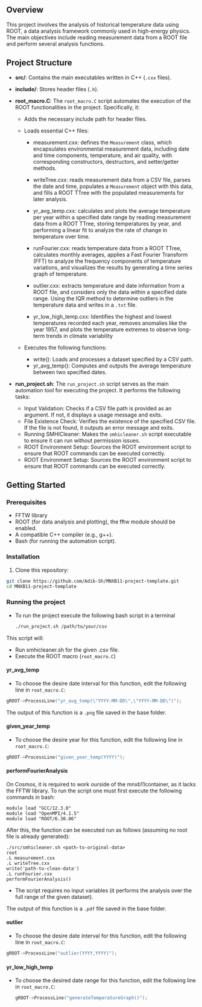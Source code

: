 ## Overview
This project involves the analysis of historical temperature data using ROOT, a data analysis framework commonly used in high-energy physics. The main objectives include reading measurement data from a ROOT file and perform several analysis functions. 

## Project Structure
- **src/**: Contains the main executables written in C++ (`.cxx` files).
- **include/**: Stores header files (`.h`).
- **root_macro.C**: The `root_macro.C` script automates the execution of the ROOT functionalities in the project. Specifically, it:

  - Adds the necessary include path for header files.
  - Loads essential C++ files:
      - measurement.cxx: defines the `Measurement` class, which encapsulates environmental measurement data, including date and time components, temperature, and air quality, with corresponding constructors, destructors, and setter/getter methods.

      - writeTree.cxx: reads measurement data from a CSV file, parses the date and time, populates a `Measurement` object with this data, and fills a ROOT TTree with the populated measurements for later analysis.

      - yr_avg_temp.cxx: calculates and plots the average temperature per year within a specified date range by reading measurement data from a ROOT TTree, storing temperatures by year, and performing a linear fit to analyze the rate of change in temperature over time.

      - runFourier.cxx: reads temperature data from a ROOT TTree, calculates monthly averages, applies a Fast Fourier Transform (FFT) to analyze the frequency components of temperature variations, and visualizes the results by generating a time series graph of temperature.

      - outlier.cxx: extracts temperature and date information from a ROOT file, and considers only the data within a specified date range. Using the IQR method to determine outliers in the temperature data and writes in a `.txt` file.

      - yr_low_high_temp.cxx: Identifies the highest and lowest temperatures recorded each year, removes anomalies like the year 1957, and plots the temperature extremes to observe long-term trends in climate variability





  - Executes the following functions:
      - write(): Loads and processes a dataset specified by a CSV path.
      - yr_avg_temp(): Computes and outputs the average temperature between two specified dates.
- **run_project.sh**: The `run_project.sh` script serves as the main automation tool for executing the project. It performs the following tasks:
  - Input Validation: Checks if a CSV file path is provided as an argument. If not, it displays a usage message and exits.
  - File Existence Check: Verifies the existence of the specified CSV file. If the file is not found, it outputs an error message and exits.
  - Running SMHICleaner: Makes the `smhicleaner.sh` script executable to ensure it can run without permission issues.
  - ROOT Environment Setup: Sources the ROOT environment script to ensure that ROOT commands can be executed correctly.
  - ROOT Environment Setup: Sources the ROOT environment script to ensure that ROOT commands can be executed correctly.

## Getting Started

### Prerequisites
- FFTW library
- ROOT (for data analysis and plotting), the fftw module should be enabled. 
- A compatible C++ compiler (e.g., g++).
- Bash (for running the automation script).

### Installation
1. Clone this repository:
  ```bash
  git clone https://github.com/Adib-Sh/MNXB11-project-template.git
  cd MNXB11-project-template
  ```

### Running the project
- To run the project execute the following bash script in a terminal
  ```bash
  ./run_project.sh /path/to/your/csv
  ```

 This script will:
- Run smhicleaner.sh for the given .csv file.
- Execute the ROOT macro (`root_macro.C`)

#### yr_avg_temp
- To choose the desire date interval for this function, edit the following line in `root_macro.C`:
```root_macro.C
gROOT->ProcessLine("yr_avg_temp(\"YYYY-MM-DD\",\"YYYY-MM-DD\")");
```
The output of this function is a `.png` file saved in the base folder. 


#### given_year_temp
- To choose the desire year for this function, edit the following line in `root_macro.C`:
```root_macro.C
gROOT->ProcessLine("given_year_temp(YYYY)");
```

#### performFourierAnalysis
On Cosmos, it is required to work ourside of the mnxb11container, as it lacks the FFTW library. To run the script one must first execute the following commands in bash:

```
module load "GCC/12.3.0"
module load "OpenMPI/4.1.5"
module load "ROOT/6.30.06"
```

After this, the function can be executed run as follows (assuming no root file is already generated):

```
./src/smhicleaner.sh <path-to-original-data>
root 
.L measurement.cxx
.L writeTree.cxx
write('path-to-clean-data') 
.L runFourier.cxx
performFourierAnalysis()

```

- The script requires no input variables (it performs the analysis over the full range of the given dataset).


The output of this function is a `.pdf` file saved in the base folder.


#### outlier
- To choose the desire date interval for this function, edit the following line in `root_macro.C`:
```root_macro.C
gROOT->ProcessLine("outlier(YYYY,YYYY)");

```


#### yr_low_high_temp
- To choose the desired date range for this function, edit the following line in `root_macro.C`:
  ```root_macro.C
  gROOT->ProcessLine("generateTemperatureGraph()");
